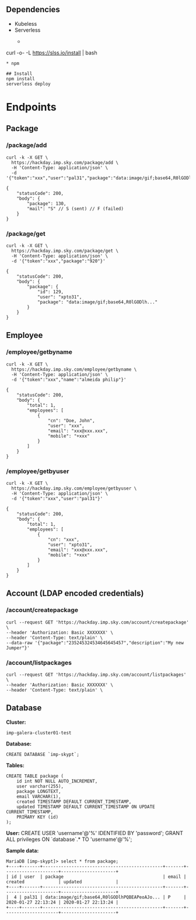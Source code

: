 ## Dependencies
* Kubeless
* Serverless
  * ```bash
curl -o- -L https://slss.io/install | bash
```
* npm

## Install
npm install
serverless deploy
```

# Endpoints

## Package

### /package/add
```
curl -k -X GET \
  https://hackday.imp.sky.com/package/add \
  -H 'Content-Type: application/json' \
  -d '{"token":"xxx","user":"pal31","package":"data:image/gif;base64,R0lGODlhPQBEAPeoAJo..."}'
```
```
{
    "statusCode": 200,
    "body": {
        "package": 130,
        "mail": "S" // S (sent) // F (failed)
    }
}
```

### /package/get
```
curl -k -X GET \
  https://hackday.imp.sky.com/package/get \
  -H 'Content-Type: application/json' \
  -d '{"token":"xxx","package":"920"}'
```
```
{
    "statusCode": 200,
    "body": {
        "package": {
            "id": 129,
            "user": "xpto31",
            "package": "data:image/gif;base64,R0lGODlh..."
        }
    }
}
```

## Employee

### /employee/getbyname
```
curl -k -X GET \
  https://hackday.imp.sky.com/employee/getbyname \
  -H 'Content-Type: application/json' \
  -d '{"token":"xxx","name":"almeida philip"}'
```
```
{
    "statusCode": 200,
    "body": {
        "total": 1,
        "employees": [
            {
                "cn": "Doe, John",
                "user": "xxx",
                "email": "xxx@xxx.xxx",
                "mobile": "+xxx"
            }
        ]
    }
}
```

### /employee/getbyuser
```
curl -k -X GET \
  https://hackday.imp.sky.com/employee/getbyuser \
  -H 'Content-Type: application/json' \
  -d '{"token":"xxx","user":"pal31"}'
```
```
{
    "statusCode": 200,
    "body": {
        "total": 1,
        "employees": [
            {
                "cn": "xxx",
                "user": "xpto31",
                "email": "xxx@xxx.xxx",
                "mobile": "+xxx"
            }
        ]
    }
}
```

## Account (LDAP encoded credentials)

### /account/createpackage
```
curl --request GET 'https://hackday.imp.sky.com/account/createpackage' \
--header 'Authorization: Basic XXXXXXX' \
--header 'Content-Type: text/plain' \
--data-raw '{"package":"235245324534645645457","description":"My new Jumper"}'
```

### /account/listpackages
```
curl --request GET 'https://hackday.imp.sky.com/account/listpackages' \
--header 'Authorization: Basic XXXXXXX' \
--header 'Content-Type: text/plain' \
```

## Database
**Cluster:**
```
imp-galera-cluster01-test
```
**Database:**
```
CREATE DATABASE `imp-skypt`;
```
**Tables:** 
```
CREATE TABLE package (
    id int NOT NULL AUTO_INCREMENT,
    user varchar(255),
    package LONGTEXT,
    email VARCHAR(1),
    created TIMESTAMP DEFAULT CURRENT_TIMESTAMP,
    updated TIMESTAMP DEFAULT CURRENT_TIMESTAMP ON UPDATE CURRENT_TIMESTAMP,
    PRIMARY KEY (id)
);
```
**User:** 
CREATE USER 'username'@'%' IDENTIFIED BY 'password';
GRANT ALL privileges ON \`database\`.* TO 'username'@'%';

**Sample data:**
```
MariaDB [imp-skypt]> select * from package;
+----+-------+----------------------------------------------+-------+---------------------+---------------------+
| id | user  | package                                      | email | created             | updated             |
+----+-------+----------------------------------------------+-------+---------------------+---------------------+
|  4 | pal31 | data:image/gif;base64,R0lGODlhPQBEAPeoAJo... | P     | 2020-01-27 22:13:24 | 2020-01-27 22:13:24 |
+----+-------+----------------------------------------------+-------+---------------------+---------------------+
```
